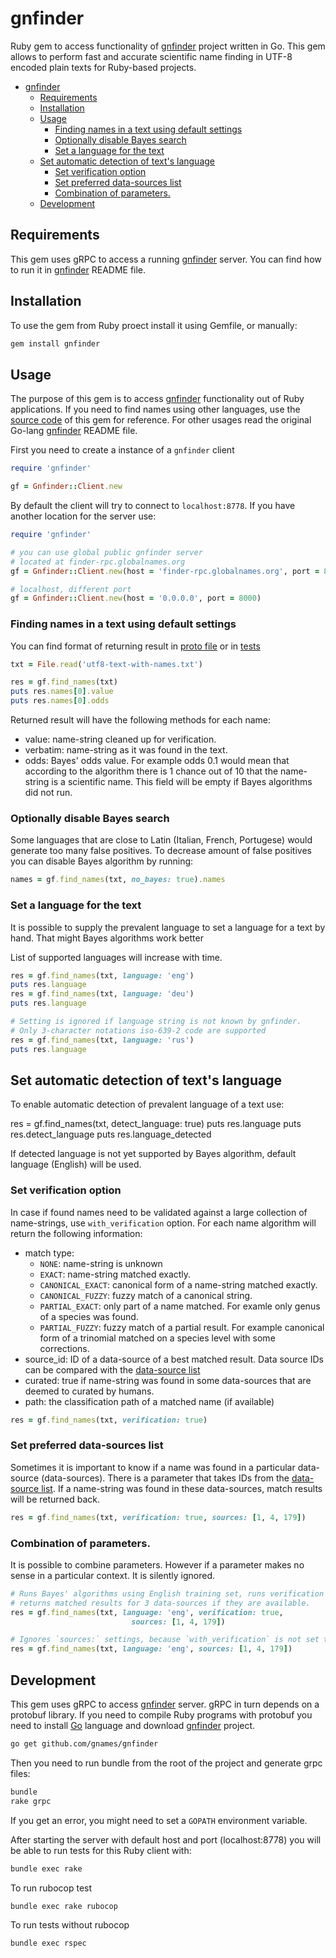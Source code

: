 # gnfinder

Ruby gem to access functionality of [gnfinder] project written in Go. This gem
allows to perform fast and accurate scientific name finding in UTF-8 encoded
plain texts for Ruby-based projects.

- [gnfinder](#gnfinder)
  - [Requirements](#requirements)
  - [Installation](#installation)
  - [Usage](#usage)
    - [Finding names in a text using default settings](#finding-names-in-a-text-using-default-settings)
    - [Optionally disable Bayes search](#optionally-disable-bayes-search)
    - [Set a language for the text](#set-a-language-for-the-text)
  - [Set automatic detection of text's language](#set-automatic-detection-of-texts-language)
    - [Set verification option](#set-verification-option)
    - [Set preferred data-sources list](#set-preferred-data-sources-list)
    - [Combination of parameters.](#combination-of-parameters)
  - [Development](#development)

## Requirements

This gem uses gRPC to access a running [gnfinder] server. You can find how
to run it in [gnfinder] README file.

## Installation

To use the gem from Ruby proect install it using Gemfile, or manually:

```bash
gem install gnfinder
```

## Usage

The purpose of this gem is to access [gnfinder] functionality out of Ruby
applications. If you need to find names using other languages, use the
[source code][client] of this gem for reference. For other usages read
the original Go-lang [gnfinder] README file.

First you need to create a instance of a `gnfinder` client

```ruby
require 'gnfinder'

gf = Gnfinder::Client.new
```

By default the client will try to connect to `localhost:8778`. If you
have another location for the server use:



```ruby
require 'gnfinder'

# you can use global public gnfinder server
# located at finder-rpc.globalnames.org
gf = Gnfinder::Client.new(host = 'finder-rpc.globalnames.org', port = 80)

# localhost, different port
gf = Gnfinder::Client.new(host = '0.0.0.0', port = 8000)
```

### Finding names in a text using default settings

You can find format of returning result in [proto file] or in [tests]

```ruby
txt = File.read('utf8-text-with-names.txt')

res = gf.find_names(txt)
puts res.names[0].value
puts res.names[0].odds
```

Returned result will have the following methods for each name:

  * value: name-string cleaned up for verification.
  * verbatim: name-string as it was found in the text.
  * odds: Bayes' odds value. For example odds 0.1 would mean that according to
    the algorithm there is 1 chance out of 10 that the name-string is
    a scientific name. This field will be empty if Bayes algorithms did not run.

### Optionally disable Bayes search

Some languages that are close to Latin (Italian, French, Portugese) would
generate too many false positives. To decrease amount of false positives you
can disable Bayes algorithm by running:

```ruby
names = gf.find_names(txt, no_bayes: true).names
```

### Set a language for the text

It is possible to supply the prevalent language to set a language for a text
by hand. That might Bayes algorithms work better

List of supported languages will increase with time.

```ruby
res = gf.find_names(txt, language: 'eng')
puts res.language
res = gf.find_names(txt, language: 'deu')
puts res.language

# Setting is ignored if language string is not known by gnfinder.
# Only 3-character notations iso-639-2 code are supported
res = gf.find_names(txt, language: 'rus')
puts res.language
```
## Set automatic detection of text's language

To enable automatic detection of prevalent language of a text use:

res = gf.find_names(txt, detect_language: true)
puts res.language
puts res.detect_language
puts res.language_detected

If detected language is not yet supported by Bayes algorithm, default
language (English) will be used.

### Set verification option

In case if found names need to be validated against a large collection of
name-strings, use `with_verification` option. For each name algorithm will
return the following information:

  * match type:
    -	``NONE``: name-string is unknown
    - ``EXACT``: name-string matched exactly.
    - ``CANONICAL_EXACT``: canonical form of a name-string matched exactly.
    - ``CANONICAL_FUZZY``: fuzzy match of a canonical string.
    - ``PARTIAL_EXACT``: only part of a name matched. For examle only genus of a
      species was found.
    - ``PARTIAL_FUZZY``: fuzzy match of a partial result. For example canonical
      form of a trinomial matched on a species level with some corrections.
  * source_id: ID of a data-source of a best matched result. Data source IDs
    can be compared with the [data-source list]
  * curated: true if name-string was found in some data-sources that are
    deemed to curated by humans.
  * path: the classification path of a matched name (if available)

```ruby
res = gf.find_names(txt, verification: true)
```

### Set preferred data-sources list

Sometimes it is important to know if a name was found in a particular
data-source (data-sources). There is a parameter that takes IDs from the
[data-source list]. If a name-string was found in these data-sources, match
results will be returned back.

```ruby
res = gf.find_names(txt, verification: true, sources: [1, 4, 179])
```
### Combination of parameters.

It is possible to combine parameters. However if a parameter makes no sense in
a particular context. It is silently ignored.

```ruby
# Runs Bayes' algorithms using English training set, runs verification and
# returns matched results for 3 data-sources if they are available.
res = gf.find_names(txt, language: 'eng', verification: true,
                           sources: [1, 4, 179])

# Ignores `sources:` settings, because `with_verification` is not set to `true`
res = gf.find_names(txt, language: 'eng', sources: [1, 4, 179])
```

## Development

This gem uses gRPC to access [gnfinder] server. gRPC in turn depends on a
protobuf library. If you need to compile Ruby programs with protobuf you need
to install [Go] language and download [gnfinder] project.

```bash
go get github.com/gnames/gnfinder
```
Then you need to run bundle from the root of the project and generate
grpc files:

```bash
bundle
rake grpc
```

If you get an error, you might need to set a ``GOPATH`` environment variable.

After starting the server with default host and port (localhost:8778) you will
be able to run tests for this Ruby client with:

```bash
bundle exec rake
```

To run rubocop test

```bash
bundle exec rake rubocop
```

To run tests without rubocop
```bash
bundle exec rspec
```

[gnfinder]: https://github.com/gnames/gnfinder
[gnfinder recent release]: https://github.com/gnames/gnfinder/releases
[Go]: https://golang.org/doc/install
[client]: https://github.com/GlobalNamesArchitecture/gnfinder/blob/master/lib/gnfinder/client.rb
[data-source list]: http://index.globalnames.org/datasource
[proto file]: https://github.com/GlobalNamesArchitecture/gnfinder/blob/master/lib/protob_pb.rb
[tests]: https://github.com/GlobalNamesArchitecture/gnfinder/blob/master/spec/lib/client_spec.rb
